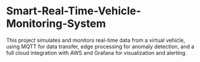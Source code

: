 # Smart-Real-Time-Vehicle-Monitoring-System
This project simulates and monitors real-time data from a virtual vehicle, using MQTT for data transfer, edge processing for anomaly detection, and a full cloud integration with AWS and Grafana for visualization and alerting.
